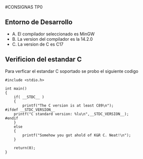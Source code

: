 #CONSIGNAS TP0
## Entorno de Desarrollo
- A. El compilador seleccionado es MinGW
- B. La version del compilador es la 14.2.0
- C. La version de C es C17

## Verificion del estandar C
Para verficar el estandar C soportado se probo el siguiente codigo 
```
#include <stdio.h>

int main()
{
    if( __STDC__ )
    {
        printf("The C version is at least C89\n");
#ifdef __STDC_VERSION__
    printf("C standard version: %lu\n",__STDC_VERSION__);
#endif
    }
    else
    {
        printf("Somehow you got ahold of K&R C. Neat!\n");
    }

    return(0);
}
```
